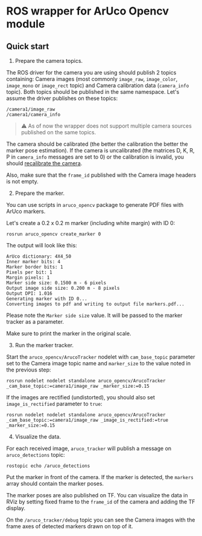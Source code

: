 # ROS wrapper for ArUco Opencv module

## Quick start
1. Prepare the camera topics.

The ROS driver for the camera you are using should publish 2 topics containing: Camera images (most commonly `image_raw`, `image_color`, `image_mono` or `image_rect` topic) and Camera calibration data (`camera_info` topic). Both topics should be published in the same namespace. Let's assume the driver publishes on these topics:

```
/camera1/image_raw
/camera1/camera_info
```

> :warning: As of now the wrapper does not support multiple camera sources published on the same topics.

The camera should be calibrated (the better the calibration the better the marker pose estimation). If the camera is uncalibrated (the matrices D, K, R, P in `camera_info` messages are set to 0) or the calibration is invalid, you should [recalibrate the camera](http://wiki.ros.org/camera_calibration/Tutorials/MonocularCalibration). 

Also, make sure that the `frame_id` published with the Camera image headers is not empty.

2. Prepare the marker.

You can use scripts in `aruco_opencv` package to generate PDF files with ArUco markers.

Let's create a 0.2 x 0.2 m marker (including white margin) with ID 0: 
```
rosrun aruco_opencv create_marker 0
```
The output will look like this:
```
ArUco dictionary: 4X4_50
Inner marker bits: 4
Marker border bits: 1
Pixels per bit: 1
Margin pixels: 1
Marker side size: 0.1500 m - 6 pixels
Output image side size: 0.200 m - 8 pixels
Output DPI: 1.016
Generating marker with ID 0...
Converting images to pdf and writing to output file markers.pdf...
```

Please note the `Marker side size` value. It will be passed to the marker tracker as a parameter.

Make sure to print the marker in the original scale.

3. Run the marker tracker.

Start the `aruco_opencv/ArucoTracker` nodelet with `cam_base_topic` parameter set to the Camera image topic name and `marker_size` to the value noted in the previous step:
```
rosrun nodelet nodelet standalone aruco_opencv/ArucoTracker _cam_base_topic:=camera1/image_raw _marker_size:=0.15
```
If the images are rectified (undistorted), you should also set `image_is_rectified` parameter to `true`:
```
rosrun nodelet nodelet standalone aruco_opencv/ArucoTracker _cam_base_topic:=camera1/image_raw _image_is_rectified:=true _marker_size:=0.15 
```

4. Visualize the data.

For each received image, `aruco_tracker` will publish a message on `aruco_detections` topic:
```
rostopic echo /aruco_detections
```

Put the marker in front of the camera. If the marker is detected, the `markers` array should contain the marker poses.

The marker poses are also published on TF. You can visualize the data in RViz by setting fixed frame to the `frame_id` of the camera and adding the TF display.

On the `/aruco_tracker/debug` topic you can see the Camera images with the frame axes of detected markers drawn on top of it.

